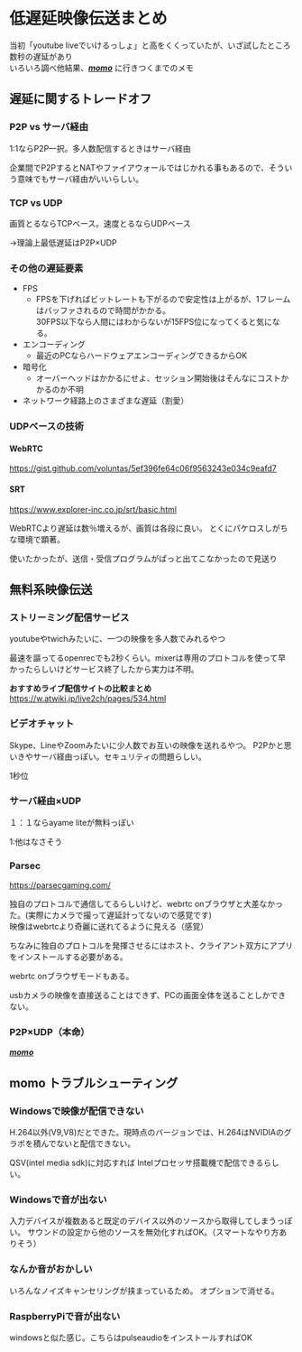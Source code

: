 # 低遅延映像伝送まとめ

当初「youtube liveでいけるっしょ」と高をくくっていたが、いざ試したところ数秒の遅延があり<br>
いろいろ調べ他結果、***[momo](https://github.com/shiguredo/momo)*** に行きつくまでのメモ

## 遅延に関するトレードオフ

### P2P vs サーバ経由

1:1ならP2P一択。多人数配信するときはサーバ経由

企業間でP2PするとNATやファイアウォールではじかれる事もあるので、そういう意味でもサーバ経由がいいらしい。

### TCP vs UDP

画質とるならTCPベース。速度とるならUDPベース

→理論上最低遅延はP2P×UDP

### その他の遅延要素

* FPS
  * FPSを下げればビットレートも下がるので安定性は上がるが、1フレームはバッファされるので時間がかかる。<br>30FPS以下なら人間にはわからないが15FPS位になってくると気になる。
* エンコーディング
  * 最近のPCならハードウェアエンコーディングできるからOK
* 暗号化
  * オーバーヘッドはかかるにせよ、セッション開始後はそんなにコストかかるのか不明
* ネットワーク経路上のさまざまな遅延（割愛）


### UDPベースの技術

#### WebRTC

https://gist.github.com/voluntas/5ef396fe64c06f9563243e034c9eafd7

#### SRT

https://www.explorer-inc.co.jp/srt/basic.html

WebRTCより遅延は数％増えるが、画質は各段に良い。
とくにパケロスしがちな環境で顕著。

使いたかったが、送信・受信プログラムがぱっと出てこなかったので見送り


## 無料系映像伝送

### ストリーミング配信サービス

youtubeやtwichみたいに、一つの映像を多人数でみれるやつ

最速を謳ってるopenrecでも2秒くらい。mixerは専用のプロトコルを使って早かったらしいけどサービス終了したから実力は不明。

**おすすめライブ配信サイトの比較まとめ**
https://w.atwiki.jp/live2ch/pages/534.html

### ビデオチャット

Skype、LineやZoomみたいに少人数でお互いの映像を送れるやつ。
P2Pかと思いきやサーバ経由っぽい。セキュリティの問題らしい。

1秒位

### サーバ経由×UDP

１：１ならayame liteが無料っぽい

1:他はなさそう

### Parsec

https://parsecgaming.com/

独自のプロトコルで通信してるらしいけど、webrtc onブラウザと大差なかった。(実際にカメラで撮って遅延計ってないので感覚です)
<br>映像はwebrtcより奇麗に送れてるように見える（感覚）

ちなみに独自のプロトコルを発揮させるにはホスト、クライアント双方にアプリをインストールする必要がある。

webrtc onブラウザモードもある。

usbカメラの映像を直接送ることはできず、PCの画面全体を送ることしかできない。

### P2P×UDP（本命）

***[momo](https://github.com/shiguredo/momo)***

## momo トラブルシューティング

### Windowsで映像が配信できない

H.264以外(V9,V8)だとできた。現時点のバージョンでは、H.264はNVIDIAのグラボを積んでないと配信できない。

QSV(intel media sdk)に対応すれば Intelプロセッサ搭載機で配信できるらしい。

### Windowsで音が出ない

入力デバイスが複数あると既定のデバイス以外のソースから取得してしまうっぽい。
サウンドの設定から他のソースを無効化すればOK。（スマートなやり方ありそう）

### なんか音がおかしい

いろんなノイズキャンセリングが挟まっているため。 オプションで消せる。

### RaspberryPiで音が出ない

windowsと似た感じ。こちらはpulseaudioをインストールすればOK